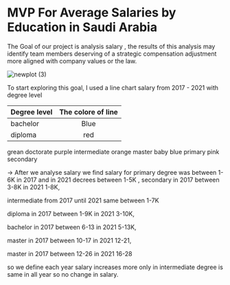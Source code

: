 # MVP For Average Salaries by Education in Saudi Arabia 

The Goal of our project is analysis salary , the results of this analysis may identify team members deserving of a strategic compensation adjustment more aligned with company values ​​or the law.

![newplot (3)](https://user-images.githubusercontent.com/93244403/142221497-099c26e3-882d-42e3-91c7-913eb10e4b46.png)



To start exploring this goal, I used a line chart  salary from 2017 - 2021 with degree level

 


|Degree level |The colore of line |
|:------------|:-----------------:|
|bachelor     |Blue               |
|diploma      |red                |

grean  doctorate
purple  intermediate
orange  master
baby blue  primary 
pink secondary 

-> After we analyse salary we find salary for primary degree was between 1-6K in 2017 and in 2021 decrees between 1-5K , 
secondary in 2017 between 3-8K in 2021 1-8K,

 intermediate from 2017 until 2021 same between 1-7K 

diploma in 2017 between 1-9K in 2021 3-10K,

 bachelor in 2017 between 6-13 in 2021 5-13K,

 master in 2017 between 10-17 in 2021 12-21,

master in 2017 between 12-26 in 2021 16-28

so we define each year salary increases more only in 
 intermediate degree is same in all year so no change in salary.
